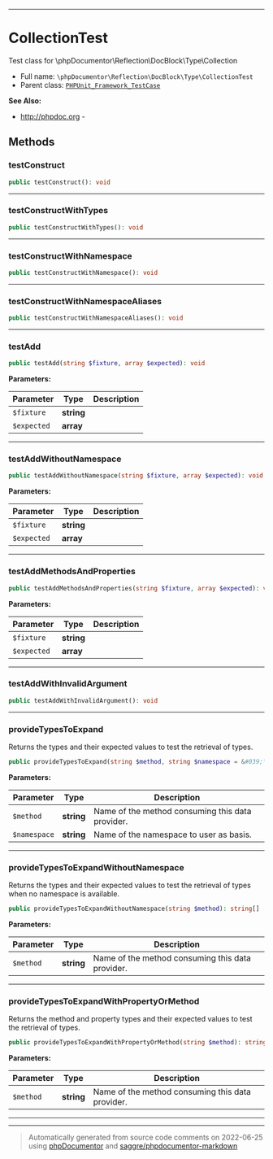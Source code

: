 ***

# CollectionTest

Test class for \phpDocumentor\Reflection\DocBlock\Type\Collection



* Full name: `\phpDocumentor\Reflection\DocBlock\Type\CollectionTest`
* Parent class: [`PHPUnit_Framework_TestCase`](../../../../PHPUnit_Framework_TestCase.md)

**See Also:**

* http://phpdoc.org - 




## Methods


### testConstruct



```php
public testConstruct(): void
```











***

### testConstructWithTypes



```php
public testConstructWithTypes(): void
```











***

### testConstructWithNamespace



```php
public testConstructWithNamespace(): void
```











***

### testConstructWithNamespaceAliases



```php
public testConstructWithNamespaceAliases(): void
```











***

### testAdd



```php
public testAdd(string $fixture, array $expected): void
```








**Parameters:**

| Parameter | Type | Description |
|-----------|------|-------------|
| `$fixture` | **string** |  |
| `$expected` | **array** |  |




***

### testAddWithoutNamespace



```php
public testAddWithoutNamespace(string $fixture, array $expected): void
```








**Parameters:**

| Parameter | Type | Description |
|-----------|------|-------------|
| `$fixture` | **string** |  |
| `$expected` | **array** |  |




***

### testAddMethodsAndProperties



```php
public testAddMethodsAndProperties(string $fixture, array $expected): void
```








**Parameters:**

| Parameter | Type | Description |
|-----------|------|-------------|
| `$fixture` | **string** |  |
| `$expected` | **array** |  |




***

### testAddWithInvalidArgument



```php
public testAddWithInvalidArgument(): void
```











***

### provideTypesToExpand

Returns the types and their expected values to test the retrieval of
types.

```php
public provideTypesToExpand(string $method, string $namespace = &#039;\My\Space\&#039;): string[]
```








**Parameters:**

| Parameter | Type | Description |
|-----------|------|-------------|
| `$method` | **string** | Name of the method consuming this data provider. |
| `$namespace` | **string** | Name of the namespace to user as basis. |




***

### provideTypesToExpandWithoutNamespace

Returns the types and their expected values to test the retrieval of
types when no namespace is available.

```php
public provideTypesToExpandWithoutNamespace(string $method): string[]
```








**Parameters:**

| Parameter | Type | Description |
|-----------|------|-------------|
| `$method` | **string** | Name of the method consuming this data provider. |




***

### provideTypesToExpandWithPropertyOrMethod

Returns the method and property types and their expected values to test
the retrieval of types.

```php
public provideTypesToExpandWithPropertyOrMethod(string $method): string[]
```








**Parameters:**

| Parameter | Type | Description |
|-----------|------|-------------|
| `$method` | **string** | Name of the method consuming this data provider. |




***


***
> Automatically generated from source code comments on 2022-06-25 using [phpDocumentor](http://www.phpdoc.org/) and [saggre/phpdocumentor-markdown](https://github.com/Saggre/phpDocumentor-markdown)
